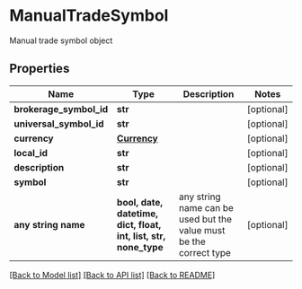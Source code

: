 # ManualTradeSymbol

Manual trade symbol object

## Properties
Name | Type | Description | Notes
------------ | ------------- | ------------- | -------------
**brokerage_symbol_id** | **str** |  | [optional] 
**universal_symbol_id** | **str** |  | [optional] 
**currency** | [**Currency**](Currency.md) |  | [optional] 
**local_id** | **str** |  | [optional] 
**description** | **str** |  | [optional] 
**symbol** | **str** |  | [optional] 
**any string name** | **bool, date, datetime, dict, float, int, list, str, none_type** | any string name can be used but the value must be the correct type | [optional]

[[Back to Model list]](../README.md#documentation-for-models) [[Back to API list]](../README.md#documentation-for-api-endpoints) [[Back to README]](../README.md)


